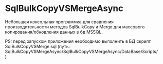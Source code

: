 # SqlBulkCopyVSMergeAsync

Небольшая консольная программка для сравнения производительности методов SqlBulkCopy и Merge для массового копирования/обновления данных в бд MSSQL.

PS: перед запуском приложения необходимо выполнить в БД скрипт SqlBulkCopyVSMerge.sql (путь: SqlBulkCopyVSMergeAsync/SqlBulkCopyVSMergeAsync/DataBase/Scripts/)
